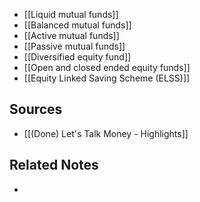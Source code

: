 - [[Liquid mutual funds]]
- [[Balanced mutual funds]]
- [[Active mutual funds]]
- [[Passive mutual funds]]
- [[Diversified equity fund]]
- [[Open and closed ended equity funds]]
- [[Equity Linked Saving Scheme (ELSS)]]

## Sources
- [[(Done) Let's Talk Money - Highlights]]

## Related Notes
- 